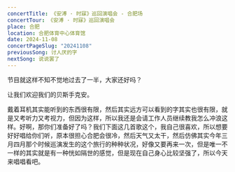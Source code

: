 ```yaml
---
concertTitle: 《安溥 · 时寐》巡回演唱会 - 合肥场
concertTour: 《安溥 · 时寐》巡回演唱会
place: 合肥
location: 合肥体育中心体育馆
date: 2024-11-08
concertPageSlug: "20241108"
previousSong: 讨人厌的字
nextSong: 说说罢了
---
```

节目就这样不知不觉地过去了一半，大家还好吗？

让我们欢迎我们的贝斯手克安。

戴着耳机其实能听到的东西很有限，然后其实远方可以看到的字其实也很有限，就是又考听力又考视力，但因为这样，所以我还是会请工作人员继续教我怎么冲浪这样。好啊，那你们准备好了吗？我们下面这几首歌这个，我自己很喜欢，所以想要好好唱给你们听，原本很担心合肥会很冷，然后天气又太干，然后仿佛其实今年三月四月那个时候巡演发生的这个旅行的种种状况，好像又要再来一次，但是唯一不一样的其实就是有一种恍如隔世的感觉，但是现在自己身心比较坚强了，所以今天来唱唱看吧。